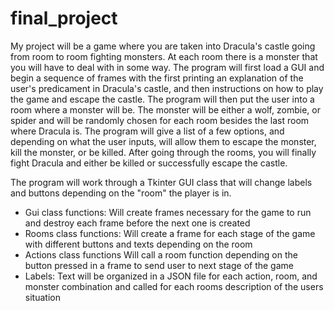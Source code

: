  # final_project
My project will be a game where you are taken into Dracula's castle going from room to room fighting monsters.
At each room there is a monster that you will have to deal with in some way. 
The program will first load a GUI and begin a sequence of frames with the first printing an explanation of the user's predicament in Dracula's castle, and then instructions on how to play the game and escape the castle. 
The program will then put the user into a room where a monster will be. 
The monster will be either a wolf, zombie, or spider and will be randomly chosen for each room besides the last room where Dracula is.
The program will give a list of a few options, and depending on what the user inputs, will allow them to escape the monster, kill the monster, or be killed. 
After going through the rooms, you will finally fight Dracula and either be killed or successfully escape the castle.

The program will work through a Tkinter GUI class that will change labels and buttons depending on the "room" the player is in.
- Gui class functions:
 Will create frames necessary for the game to run and destroy each frame before the next one is created
- Rooms class functions:
 Will create a frame for each stage of the game with different buttons and texts depending on the room
- Actions class functions
 Will call a room function depending on the button pressed in a frame to send user to next stage of the game
- Labels:
 Text will be organized in a JSON file for each action, room, and monster combination and called for each rooms description of the users situation


